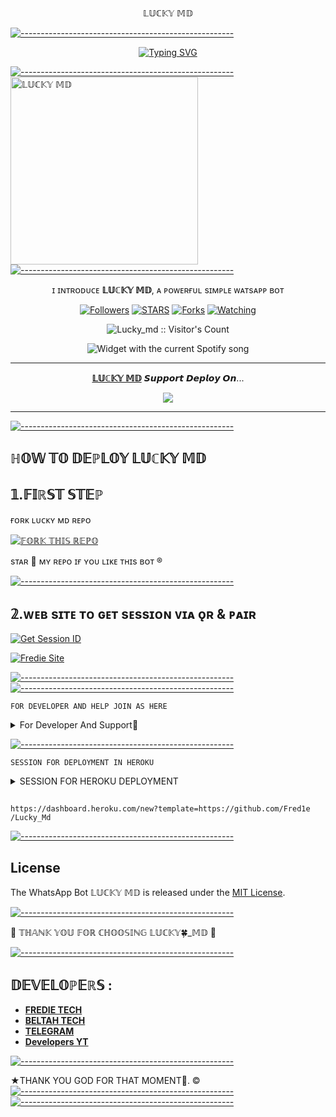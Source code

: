 </h1> 
<p align="center">𝕃𝕌ℂ𝕂𝕐 𝕄𝔻 

[![-----------------------------------------------------](https://raw.githubusercontent.com/andreasbm/readme/master/assets/lines/colored.png)](#table-of-contents)

<p align="center">
  <a href="https://git.io/typing-svg"><img src="https://readme-typing-svg.demolab.com?font=EB+Garamond&weight=900&size=30&duration=4000&pause=1000&random=false&width=435&lines=+MY+NAME+ IS+LUCKY+MD+BOT+CREATED+BY+FREDIE+EZRA+SON+Fork+Me+Please" alt="Typing SVG" /></a>
 </p>
 
  [![-----------------------------------------------------](https://raw.githubusercontent.com/andreasbm/readme/master/assets/lines/colored.png)](#table-of-contents)
 <a href="https://whatsapp.com/channel/0029VaihcQv84Om8LP59fO3f">
 <img alt="𝕃𝕌ℂ𝕂𝕐 𝕄𝔻" height="300" src="https://i.imgur.com/hRP6xPl.jpeg">
 [![-----------------------------------------------------](https://raw.githubusercontent.com/andreasbm/readme/master/assets/lines/colored.png)](#table-of-contents)
  
</h1> 
<p align="center">ɪ ɪɴᴛʀᴏᴅᴜᴄᴇ <b>𝕃𝕌ℂ𝕂𝕐 𝕄𝔻</b>, ᴀ ᴘᴏᴡᴇʀғᴜʟ sɪᴍᴘʟᴇ ᴡᴀᴛsᴀᴘᴘ ʙᴏᴛ </p>

</p>
  <p align="center">
<a href="https://github.com/fred1e?tab=followers"><img title="Followers" src="https://img.shields.io/github/followers/Fred1e?label=Followers&style=social"></a>
<a href="https://github.com/Fred1e/lucky_md/stargazers/"><img title="STARS" src="https://img.shields.io/github/stars/Fred1e/lucky_md?&style=social"></a>
<a href="https://github.com/Fred1e/lucky_md/network/members"><img title="Forks" src="https://img.shields.io/github/forks/Fred1e/lucky_md?style=social"></a>
<a href="https://github.com/Fred1e/lucky_md/watchers"><img title="Watching" src="https://img.shields.io/github/watchers/Fred1e/lucky_md?label=Watching&style=social"></a>

</p>
<p align="center"><img src="https://profile-counter.glitch.me/{Fred1e}/count.svg" alt="Lucky_md :: Visitor's Count"/></p>

</a>
  <div align="center">
  <img src="https://spogit.vercel.app/api?theme=dark&black=true&scan=true" alt="Widget with the current Spotify song"  />
</div>

---

<p align="center">
  <a href="https://github.com/Fred1e/Lucky_md"><b>𝕃𝕌ℂ𝕂𝕐 𝕄𝔻</b></a> 𝙎𝙪𝙥𝙥𝙤𝙧𝙩 𝘿𝙚𝙥𝙡𝙤𝙮 𝙊𝙣...
</p>

<p align="center">
  <a href="https://youtu.be/izoxfW3anrU"><img src="https://img.shields.io/badge/CodeSpace-green?colorA=%23ff000&colorB=%23017e40&style=for-the-badge&logo=git&logoColor=white"></a>
</p>



    
 
 



---





[![-----------------------------------------------------](https://raw.githubusercontent.com/andreasbm/readme/master/assets/lines/colored.png)](#table-of-contents)
## ℍ𝕆𝕎 𝕋𝕆 𝔻𝔼ℙ𝕃𝕆𝕐 𝕃𝕌ℂ𝕂𝕐 𝕄𝔻 


## 𝟙.𝔽𝕀ℝ𝕊𝕋 𝕊𝕋𝔼ℙ 
ғᴏʀᴋ ʟᴜᴄᴋʏ ᴍᴅ ʀᴇᴘᴏ


<a href='https://github.com/Fred1e/LUCKY_MD/fork' target="_blank"><img alt='𝔽𝕆ℝ𝕂 𝕋ℍ𝕀𝕊 ℝ𝔼ℙ𝕆' src='https://img.shields.io/badge/Fork This Repo-black?style=for-the-badge&logo=git&logoColor=blue'/></a>

sᴛᴀʀ 🌟 ᴍʏ ʀᴇᴘᴏ ɪғ ʏᴏᴜ ʟɪᴋᴇ ᴛʜɪs ʙᴏᴛ ®️

[![-----------------------------------------------------](https://raw.githubusercontent.com/andreasbm/readme/master/assets/lines/colored.png)](#table-of-contents)

## 𝟚.ᴡᴇʙ sɪᴛᴇ ᴛᴏ ɢᴇᴛ sᴇssɪᴏɴ ᴠɪᴀ ǫʀ & ᴘᴀɪʀ
 
<a href='https://fredietech.onrender.com' target="_blank"><img alt='Get Session ID' src='https://img.shields.io/badge/Click here to get your session id-black?style=for-the-badge&logo=opencv&logoColor=red'/></a>

[![`Fredie Site`](https://user-images.githubusercontent.com/20955511/183703055-42ec8754-d84c-414f-8132-a02974224aa1.gif "Fredie Site")](https://fredietech.onrender.com)


[![-----------------------------------------------------](https://raw.githubusercontent.com/andreasbm/readme/master/assets/lines/colored.png)](#table-of-contents)
[![-----------------------------------------------------](https://raw.githubusercontent.com/andreasbm/readme/master/assets/lines/colored.png)](#table-of-contents)


  `FOR DEVELOPER AND HELP JOIN AS HERE`

</details>

<details>
<summary>For Developer And Support💯</summary>
  For Help And Developer Join As Here ✔️
<a href='https://whatsapp.com/channel/0029VaihcQv84Om8LP59fO3f' target="_blank"><img alt='WHATSAPP' src='https://img.shields.io/badge/WhatsApp Channel Support-black?style=for-the-badge&logo=whatsapp&logoColor=green'/></a>

<a href='https://chat.whatsapp.com/BdVxcF4C00J4X4Sa39dpOi' target="_blank"><img alt='WHATSAPP' src='https://img.shields.io/badge/Join WhatsApp Group-black?style=for-the-badge&logo=whatsapp&logoColor=green'/></a>

<a href='https://wa.me/255752593977' target="_blank"><img alt='WHATSAPP' src='https://img.shields.io/badge/Wa Me Here-black?style=for-the-badge&logo=whatsapp&logoColor=green'/></a>

<a href='https://www.youtube.com/@freeonlinetvT1' target="_blank"><img alt='YOUTUBE' src='https://img.shields.io/badge/Tutorial Here In Youtube-black?style=for-the-badge&logo=youtube&logoColor=red'/></a>

<a href='t.me/freditech' target="_blank"><img alt='TELEGRAM' src='https://img.shields.io/badge/Telegram For Dev-black?style=for-the-badge&logo=telegram&logoColor=blue'/></a>

<a href='https://t.me/+u3zlb5y6OfxhOTdk' target="_blank"><img alt='TELEGRAM' src='https://img.shields.io/badge/Telegram Group-black?style=for-the-badge&logo=Telegram&logoColor=blue'/></a>
</details>



[![-----------------------------------------------------](https://raw.githubusercontent.com/andreasbm/readme/master/assets/lines/colored.png)](#table-of-contents)




`SESSION FOR DEPLOYMENT IN HEROKU`

</details>

<details>
<summary>SESSION FOR HEROKU DEPLOYMENT</summary>
   
**1. ɪғ ʏᴏᴜ ᴅᴏɴ'ᴛ ʜᴀᴠᴇ ᴀᴄᴄᴏᴜɴᴛ ᴏɴ ʜᴇʀᴏᴋᴜ**

   <a href='https://signup.heroku.com/' target="_blank"><img alt='Heroku' src='https://img.shields.io/badge/-ℂℝ𝔼𝔸𝕋𝔼 𝔸ℂℂ𝕆𝕌ℕ𝕋 ℕ𝕆𝕎-black?style=for-the-badge&logo=heroku&logoColor=purple'/></a>

**2. ɪғ ʏᴏᴜ ʜᴀᴠᴇ ᴀᴄᴄᴏᴜɴᴛ ᴏɴ ʜᴇʀᴏᴋᴜ**       
   <a href='https://dashboard.heroku.com/new?template=https://github.com/Fred1e/Lucky-Mxd/tree/main' target="_blank"><img alt='DEPLOY' src='https://img.shields.io/badge/-𝔻𝔼ℙ𝕃𝕆𝕐 𝕋𝕆 ℍ𝔼ℝ𝕆𝕂𝕌-black?style=for-the-badge&logo=heroku&logoColor=purple'/></a>
</details>

##

  
```
https://dashboard.heroku.com/new?template=https://github.com/Fred1e /Lucky_Md
```


[![-----------------------------------------------------](https://raw.githubusercontent.com/andreasbm/readme/master/assets/lines/colored.png)](#table-of-contents)


## License

The WhatsApp Bot 𝕃𝕌ℂ𝕂𝕐 𝕄𝔻 is released under the [MIT License](https://opensource.org/licenses/MIT).

[![-----------------------------------------------------](https://raw.githubusercontent.com/andreasbm/readme/master/assets/lines/colored.png)](#table-of-contents)

🌟 𝕋ℍ𝔸ℕ𝕂 𝕐𝕆𝕌 𝔽𝕆ℝ ℂℍ𝕆𝕆𝕊𝕀ℕ𝔾 𝕃𝕌ℂ𝕂𝕐🍀_𝕄𝔻 🌟

[![-----------------------------------------------------](https://raw.githubusercontent.com/andreasbm/readme/master/assets/lines/colored.png)](#table-of-contents)

## 𝔻𝔼𝕍𝔼𝕃𝕆ℙ𝔼ℝ𝕊 :

- [**FREDIE TECH**](https://github.com/Fred1e)
- [**BELTAH TECH**](https://github.com/BELTAHMD)
- [**TELEGRAM**](t.me/freditech)
- [**Developers YT**](https://www.youtube.com/@freeonlinetvT1)

 [![-----------------------------------------------------](https://raw.githubusercontent.com/andreasbm/readme/master/assets/lines/colored.png)](#table-of-contents)
 
★THANK YOU GOD FOR THAT MOMENT🙏. ©
[![-----------------------------------------------------](https://raw.githubusercontent.com/andreasbm/readme/master/assets/lines/colored.png)](#table-of-contents)
[![-----------------------------------------------------](https://raw.githubusercontent.com/andreasbm/readme/master/assets/lines/colored.png)](#table-of-contents)

     


